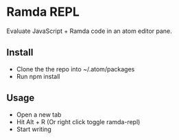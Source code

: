 # Ramda REPL

Evaluate JavaScript + Ramda code in an atom editor pane.

## Install

- Clone the the repo into ~/.atom/packages
- Run npm install

## Usage

- Open a new tab
- Hit Alt + R (Or right click toggle ramda-repl)
- Start writing
